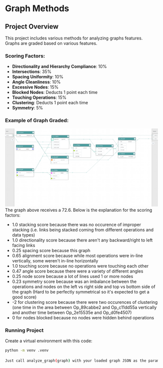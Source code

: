# Graph Methods 

## Project Overview
This project includes various methods for analyzing graphs features. Graphs are graded based on various features.

### Scoring Factors:
- **Directionality and Hierarchy Compliance**: 10%
- **Intersections**: 35%
- **Spacing Uniformity**: 10%
- **Angle Cleanliness**: 10%
- **Excessive Nodes**: 15%
- **Blocked Nodes**: Deducts 1 point each time 
- **Touching Operations**: 15%
- **Clustering**: Deducts 1 point each time 
- **Symmetry**: 5%

### Example of Graph Graded:
![Example Graph](images/Example.png)
The graph above receives a 72.6.
Below is the explanation for the scoring factors: 

- 1.0 stacking score because there was no occurence of improper stacking (i.e. links being stacked coming from different operations and data types)
- 1.0 directionality score because there aren't any backward/right to left facing links
- 0.25 spacing score because this graph
- 0.65 alignment score because while most operations were in-line vertically, some weren't in-line horizontally
- 1.0 touching score because no operations were touching each other
- 0.47 angle score because there were a variety of different angles
- 0.25 node score because a lot of lines used 1 or more nodes 
- 0.23 symmetry score because was an imbalance between the operations and nodes on the left vs right side and top vs bottom side of the graph (Hard to be perfectly symmetrical so it's expected to get a good score)
- -2 for clustering score because there were two occurences of clustering (one time in the area between Op_89cabbe2 and Op_c11dd55a vertically and another time between Op_2e15535e and Op_d0fe4507)
- 0 for nodes blocked because no nodes were hidden behind operations

### Running Project
Create a virtual environment with this code:

```bash
python -m venv .venv

Just call analyze_graph(graph) with your loaded graph JSON as the parameter and store the result in a variable. The function returns a dictionary of information about the graph. 
